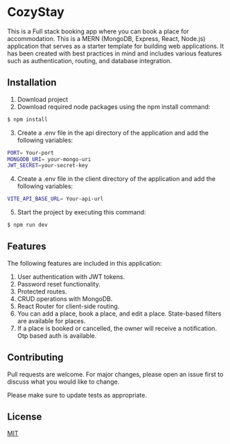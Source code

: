 # CozyStay

This is a Full stack booking app where you can book a place for accommodation. 
This is a MERN (MongoDB, Express, React, Node.js) application that serves as a starter template for building web applications. It has been created with best practices in mind and includes various features such as authentication, routing, and database integration.

## Installation
1. Download project
2. Download required node packages using the npm install command:


```bash
$ npm install
```
3. Create a .env file in the api directory of the application and add the following variables:
```bash
PORT= Your-port
MONGODB_URI= your-mongo-uri
JWT_SECRET=your-secret-key
```
4. Create a .env file in the client directory of the application and add the following variables:
```bash
VITE_API_BASE_URL= Your-api-url
```
5. Start the project by executing this command:
```bash
$ npm run dev
```

## Features
The following features are included in this application:

1. User authentication with JWT tokens.
2. Password reset functionality.
3. Protected routes.
4. CRUD operations with MongoDB.
5. React Router for client-side routing.
6. You can add a place, book a place, and edit a place. State-based filters are available for places.
7. If a place is booked or cancelled, the owner will receive a notification. Otp based auth is available.

## Contributing

Pull requests are welcome. For major changes, please open an issue first
to discuss what you would like to change.

Please make sure to update tests as appropriate.

## License

[MIT](https://choosealicense.com/licenses/mit/)
